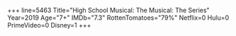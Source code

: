 +++
line=5463
Title="High School Musical: The Musical: The Series"
Year=2019
Age="7+"
IMDb="7.3"
RottenTomatoes="79%"
Netflix=0
Hulu=0
PrimeVideo=0
Disney=1
+++

